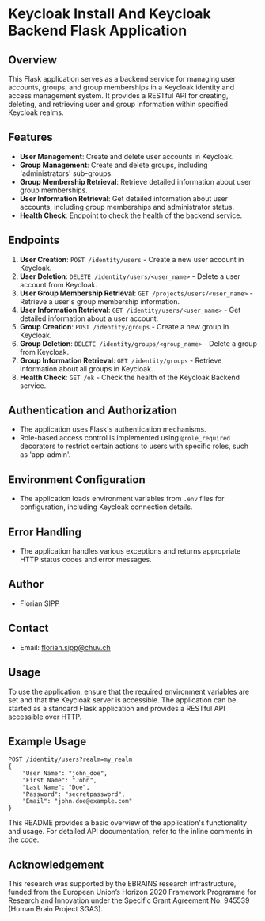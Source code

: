 # Keycloak Install And Keycloak Backend Flask Application

## Overview
This Flask application serves as a backend service for managing user accounts, groups, and group memberships in a Keycloak identity and access management system. It provides a RESTful API for creating, deleting, and retrieving user and group information within specified Keycloak realms.

## Features
- **User Management**: Create and delete user accounts in Keycloak.
- **Group Management**: Create and delete groups, including 'administrators' sub-groups.
- **Group Membership Retrieval**: Retrieve detailed information about user group memberships.
- **User Information Retrieval**: Get detailed information about user accounts, including group memberships and administrator status.
- **Health Check**: Endpoint to check the health of the backend service.

## Endpoints
1. **User Creation**: `POST /identity/users` - Create a new user account in Keycloak.
2. **User Deletion**: `DELETE /identity/users/<user_name>` - Delete a user account from Keycloak.
3. **User Group Membership Retrieval**: `GET /projects/users/<user_name>` - Retrieve a user's group membership information.
4. **User Information Retrieval**: `GET /identity/users/<user_name>` - Get detailed information about a user account.
5. **Group Creation**: `POST /identity/groups` - Create a new group in Keycloak.
6. **Group Deletion**: `DELETE /identity/groups/<group_name>` - Delete a group from Keycloak.
7. **Group Information Retrieval**: `GET /identity/groups` - Retrieve information about all groups in Keycloak.
8. **Health Check**: `GET /ok` - Check the health of the Keycloak Backend service.

## Authentication and Authorization
- The application uses Flask's authentication mechanisms.
- Role-based access control is implemented using `@role_required` decorators to restrict certain actions to users with specific roles, such as 'app-admin'.

## Environment Configuration
- The application loads environment variables from `.env` files for configuration, including Keycloak connection details.

## Error Handling
- The application handles various exceptions and returns appropriate HTTP status codes and error messages.

## Author
- Florian SIPP

## Contact
- Email: florian.sipp@chuv.ch

## Usage
To use the application, ensure that the required environment variables are set and that the Keycloak server is accessible. The application can be started as a standard Flask application and provides a RESTful API accessible over HTTP.

## Example Usage
```http
POST /identity/users?realm=my_realm
{
    "User Name": "john_doe",
    "First Name": "John",
    "Last Name": "Doe",
    "Password": "secretpassword",
    "Email": "john.doe@example.com"
}
```

This README provides a basic overview of the application's functionality and usage. For detailed API documentation, refer to the inline comments in the code.



## Acknowledgement

This research was supported by the EBRAINS research infrastructure, funded from the European Union’s Horizon 2020 Framework Programme for Research and Innovation under the Specific Grant Agreement No. 945539 (Human Brain Project SGA3).

